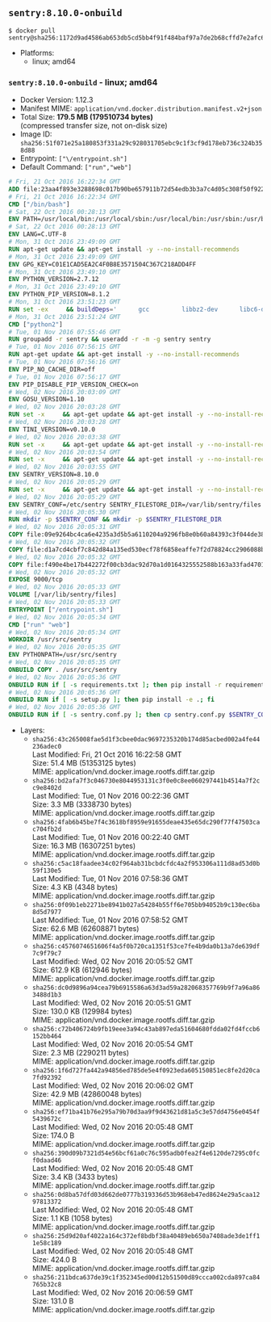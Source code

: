 ## `sentry:8.10.0-onbuild`

```console
$ docker pull sentry@sha256:1172d9ad4586ab653db5cd5bb4f91f484baf97a7de2b68cffd7e2afc628454df
```

-	Platforms:
	-	linux; amd64

### `sentry:8.10.0-onbuild` - linux; amd64

-	Docker Version: 1.12.3
-	Manifest MIME: `application/vnd.docker.distribution.manifest.v2+json`
-	Total Size: **179.5 MB (179510734 bytes)**  
	(compressed transfer size, not on-disk size)
-	Image ID: `sha256:51f071e25a180853f331a29c928031705ebc9c1f3cf9d178eb736c324b358d88`
-	Entrypoint: `["\/entrypoint.sh"]`
-	Default Command: `["run","web"]`

```dockerfile
# Fri, 21 Oct 2016 16:22:34 GMT
ADD file:23aa4f893e3288698c017b90be657911b72d54edb3b3a7c4d05c308f50f9228f in / 
# Fri, 21 Oct 2016 16:22:34 GMT
CMD ["/bin/bash"]
# Sat, 22 Oct 2016 00:28:13 GMT
ENV PATH=/usr/local/bin:/usr/local/sbin:/usr/local/bin:/usr/sbin:/usr/bin:/sbin:/bin
# Sat, 22 Oct 2016 00:28:13 GMT
ENV LANG=C.UTF-8
# Mon, 31 Oct 2016 23:49:09 GMT
RUN apt-get update && apt-get install -y --no-install-recommends 		ca-certificates 		libgdbm3 		libsqlite3-0 		libssl1.0.0 	&& rm -rf /var/lib/apt/lists/*
# Mon, 31 Oct 2016 23:49:09 GMT
ENV GPG_KEY=C01E1CAD5EA2C4F0B8E3571504C367C218ADD4FF
# Mon, 31 Oct 2016 23:49:10 GMT
ENV PYTHON_VERSION=2.7.12
# Mon, 31 Oct 2016 23:49:10 GMT
ENV PYTHON_PIP_VERSION=8.1.2
# Mon, 31 Oct 2016 23:51:23 GMT
RUN set -ex 	&& buildDeps=' 		gcc 		libbz2-dev 		libc6-dev 		libdb-dev 		libgdbm-dev 		libncurses-dev 		libreadline-dev 		libsqlite3-dev 		libssl-dev 		make 		tcl-dev 		tk-dev 		wget 		xz-utils 		zlib1g-dev 	' 	&& apt-get update && apt-get install -y $buildDeps --no-install-recommends && rm -rf /var/lib/apt/lists/* 		&& wget -O python.tar.xz "https://www.python.org/ftp/python/${PYTHON_VERSION%%[a-z]*}/Python-$PYTHON_VERSION.tar.xz" 	&& wget -O python.tar.xz.asc "https://www.python.org/ftp/python/${PYTHON_VERSION%%[a-z]*}/Python-$PYTHON_VERSION.tar.xz.asc" 	&& export GNUPGHOME="$(mktemp -d)" 	&& gpg --keyserver ha.pool.sks-keyservers.net --recv-keys "$GPG_KEY" 	&& gpg --batch --verify python.tar.xz.asc python.tar.xz 	&& rm -r "$GNUPGHOME" python.tar.xz.asc 	&& mkdir -p /usr/src/python 	&& tar -xJC /usr/src/python --strip-components=1 -f python.tar.xz 	&& rm python.tar.xz 		&& cd /usr/src/python 	&& ./configure 		--enable-shared 		--enable-unicode=ucs4 	&& make -j$(nproc) 	&& make install 	&& ldconfig 			&& wget -O /tmp/get-pip.py 'https://bootstrap.pypa.io/get-pip.py' 		&& python2 /tmp/get-pip.py "pip==$PYTHON_PIP_VERSION" 		&& rm /tmp/get-pip.py 	&& pip install --no-cache-dir --upgrade --force-reinstall "pip==$PYTHON_PIP_VERSION" 	&& [ "$(pip list |tac|tac| awk -F '[ ()]+' '$1 == "pip" { print $2; exit }')" = "$PYTHON_PIP_VERSION" ] 		&& find /usr/local -depth 		\( 			\( -type d -a -name test -o -name tests \) 			-o 			\( -type f -a -name '*.pyc' -o -name '*.pyo' \) 		\) -exec rm -rf '{}' + 	&& apt-get purge -y --auto-remove $buildDeps 	&& rm -rf /usr/src/python ~/.cache
# Mon, 31 Oct 2016 23:51:24 GMT
CMD ["python2"]
# Tue, 01 Nov 2016 07:55:46 GMT
RUN groupadd -r sentry && useradd -r -m -g sentry sentry
# Tue, 01 Nov 2016 07:56:15 GMT
RUN apt-get update && apt-get install -y --no-install-recommends         gcc         git         libffi-dev         libjpeg-dev         libpq-dev         libxml2-dev         libxslt-dev         libyaml-dev     && rm -rf /var/lib/apt/lists/*
# Tue, 01 Nov 2016 07:56:16 GMT
ENV PIP_NO_CACHE_DIR=off
# Tue, 01 Nov 2016 07:56:17 GMT
ENV PIP_DISABLE_PIP_VERSION_CHECK=on
# Wed, 02 Nov 2016 20:03:09 GMT
ENV GOSU_VERSION=1.10
# Wed, 02 Nov 2016 20:03:28 GMT
RUN set -x     && apt-get update && apt-get install -y --no-install-recommends wget && rm -rf /var/lib/apt/lists/*     && wget -O /usr/local/bin/gosu "https://github.com/tianon/gosu/releases/download/$GOSU_VERSION/gosu-$(dpkg --print-architecture)"     && wget -O /usr/local/bin/gosu.asc "https://github.com/tianon/gosu/releases/download/$GOSU_VERSION/gosu-$(dpkg --print-architecture).asc"     && export GNUPGHOME="$(mktemp -d)"     && gpg --keyserver ha.pool.sks-keyservers.net --recv-keys B42F6819007F00F88E364FD4036A9C25BF357DD4     && gpg --batch --verify /usr/local/bin/gosu.asc /usr/local/bin/gosu     && rm -r "$GNUPGHOME" /usr/local/bin/gosu.asc     && chmod +x /usr/local/bin/gosu     && gosu nobody true     && apt-get purge -y --auto-remove wget
# Wed, 02 Nov 2016 20:03:28 GMT
ENV TINI_VERSION=v0.10.0
# Wed, 02 Nov 2016 20:03:38 GMT
RUN set -x     && apt-get update && apt-get install -y --no-install-recommends wget && rm -rf /var/lib/apt/lists/*     && wget -O /usr/local/bin/tini "https://github.com/krallin/tini/releases/download/$TINI_VERSION/tini"     && wget -O /usr/local/bin/tini.asc "https://github.com/krallin/tini/releases/download/$TINI_VERSION/tini.asc"     && export GNUPGHOME="$(mktemp -d)"     && gpg --keyserver ha.pool.sks-keyservers.net --recv-keys 6380DC428747F6C393FEACA59A84159D7001A4E5     && gpg --batch --verify /usr/local/bin/tini.asc /usr/local/bin/tini     && rm -r "$GNUPGHOME" /usr/local/bin/tini.asc     && chmod +x /usr/local/bin/tini     && tini -h     && apt-get purge -y --auto-remove wget
# Wed, 02 Nov 2016 20:03:54 GMT
RUN set -x     && apt-get update && apt-get install -y --no-install-recommends make && rm -rf /var/lib/apt/lists/*     && pip install librabbitmq==1.6.1     && python -c 'import librabbitmq'     && apt-get purge -y --auto-remove make
# Wed, 02 Nov 2016 20:03:55 GMT
ENV SENTRY_VERSION=8.10.0
# Wed, 02 Nov 2016 20:05:29 GMT
RUN set -x     && apt-get update && apt-get install -y --no-install-recommends wget && rm -rf /var/lib/apt/lists/*     && mkdir -p /usr/src/sentry     && wget -O /usr/src/sentry/sentry-${SENTRY_VERSION}-py27-none-any.whl "https://github.com/getsentry/sentry/releases/download/${SENTRY_VERSION}/sentry-${SENTRY_VERSION}-py27-none-any.whl"     && wget -O /usr/src/sentry/sentry-${SENTRY_VERSION}-py27-none-any.whl.asc "https://github.com/getsentry/sentry/releases/download/${SENTRY_VERSION}/sentry-${SENTRY_VERSION}-py27-none-any.whl.asc"     && wget -O /usr/src/sentry/sentry_plugins-${SENTRY_VERSION}-py2.py3-none-any.whl "https://github.com/getsentry/sentry/releases/download/${SENTRY_VERSION}/sentry_plugins-${SENTRY_VERSION}-py2.py3-none-any.whl"     && wget -O /usr/src/sentry/sentry_plugins-${SENTRY_VERSION}-py2.py3-none-any.whl.asc "https://github.com/getsentry/sentry/releases/download/${SENTRY_VERSION}/sentry_plugins-${SENTRY_VERSION}-py2.py3-none-any.whl.asc"     && export GNUPGHOME="$(mktemp -d)"     && gpg --keyserver ha.pool.sks-keyservers.net --recv-keys D8749766A66DD714236A932C3B2D400CE5BBCA60     && gpg --batch --verify /usr/src/sentry/sentry-${SENTRY_VERSION}-py27-none-any.whl.asc /usr/src/sentry/sentry-${SENTRY_VERSION}-py27-none-any.whl     && gpg --batch --verify /usr/src/sentry/sentry_plugins-${SENTRY_VERSION}-py2.py3-none-any.whl.asc /usr/src/sentry/sentry_plugins-${SENTRY_VERSION}-py2.py3-none-any.whl     && pip install         /usr/src/sentry/sentry-${SENTRY_VERSION}-py27-none-any.whl         /usr/src/sentry/sentry_plugins-${SENTRY_VERSION}-py2.py3-none-any.whl     && sentry --help     && sentry plugins list     && rm -r "$GNUPGHOME" /usr/src/sentry     && apt-get purge -y --auto-remove wget
# Wed, 02 Nov 2016 20:05:29 GMT
ENV SENTRY_CONF=/etc/sentry SENTRY_FILESTORE_DIR=/var/lib/sentry/files
# Wed, 02 Nov 2016 20:05:30 GMT
RUN mkdir -p $SENTRY_CONF && mkdir -p $SENTRY_FILESTORE_DIR
# Wed, 02 Nov 2016 20:05:31 GMT
COPY file:09e9264bc4ca6e4235a3d5b5a6110204a9296fb8e0b60a84393c3f044de3863f in /etc/sentry/ 
# Wed, 02 Nov 2016 20:05:32 GMT
COPY file:d1a7cd4cbf7c842d84a135ed530ecf78f6858eaffe7f2d78824cc2906088bdd1 in /etc/sentry/ 
# Wed, 02 Nov 2016 20:05:32 GMT
COPY file:f490e4be17b442272f00cb3dac92d70a1d0164325552588b163a33fad4701f18 in /entrypoint.sh 
# Wed, 02 Nov 2016 20:05:32 GMT
EXPOSE 9000/tcp
# Wed, 02 Nov 2016 20:05:33 GMT
VOLUME [/var/lib/sentry/files]
# Wed, 02 Nov 2016 20:05:33 GMT
ENTRYPOINT ["/entrypoint.sh"]
# Wed, 02 Nov 2016 20:05:34 GMT
CMD ["run" "web"]
# Wed, 02 Nov 2016 20:05:34 GMT
WORKDIR /usr/src/sentry
# Wed, 02 Nov 2016 20:05:35 GMT
ENV PYTHONPATH=/usr/src/sentry
# Wed, 02 Nov 2016 20:05:35 GMT
ONBUILD COPY . /usr/src/sentry
# Wed, 02 Nov 2016 20:05:36 GMT
ONBUILD RUN if [ -s requirements.txt ]; then pip install -r requirements.txt; fi
# Wed, 02 Nov 2016 20:05:36 GMT
ONBUILD RUN if [ -s setup.py ]; then pip install -e .; fi
# Wed, 02 Nov 2016 20:05:36 GMT
ONBUILD RUN if [ -s sentry.conf.py ]; then cp sentry.conf.py $SENTRY_CONF/; fi 	&& if [ -s config.yml ]; then cp config.yml $SENTRY_CONF/; fi
```

-	Layers:
	-	`sha256:43c265008fae5d1f3cbee0dac9697235320b174d85acbed002a4fe44236adec0`  
		Last Modified: Fri, 21 Oct 2016 16:22:58 GMT  
		Size: 51.4 MB (51353125 bytes)  
		MIME: application/vnd.docker.image.rootfs.diff.tar.gzip
	-	`sha256:bd2afa7f3c046730e8044953131c3f0e0c8ee060297441b4514a7f2cc9e8402d`  
		Last Modified: Tue, 01 Nov 2016 00:22:36 GMT  
		Size: 3.3 MB (3338730 bytes)  
		MIME: application/vnd.docker.image.rootfs.diff.tar.gzip
	-	`sha256:4fab6b45be7f4c3618bf8959e91655deae435e65dc290f77f47503cac704fb2d`  
		Last Modified: Tue, 01 Nov 2016 00:22:40 GMT  
		Size: 16.3 MB (16307251 bytes)  
		MIME: application/vnd.docker.image.rootfs.diff.tar.gzip
	-	`sha256:c5ac18faadee34c02f964ab31bcbdcfdc4a2f953306a111d8ad53d0b59f130e5`  
		Last Modified: Tue, 01 Nov 2016 07:58:36 GMT  
		Size: 4.3 KB (4348 bytes)  
		MIME: application/vnd.docker.image.rootfs.diff.tar.gzip
	-	`sha256:0f09b1eb2271be8941b027a54284b55ff6e705bb94052b9c130ec6ba8d5d7977`  
		Last Modified: Tue, 01 Nov 2016 07:58:52 GMT  
		Size: 62.6 MB (62608871 bytes)  
		MIME: application/vnd.docker.image.rootfs.diff.tar.gzip
	-	`sha256:c4576074651606f4a5f0b720ca1351f53ce7fe4b9da0b13a7de639df7c9f79c7`  
		Last Modified: Wed, 02 Nov 2016 20:05:52 GMT  
		Size: 612.9 KB (612946 bytes)  
		MIME: application/vnd.docker.image.rootfs.diff.tar.gzip
	-	`sha256:dc0d9896a94cea79b6915586a63d3ad59a282068357769b9f7a96a863488d1b3`  
		Last Modified: Wed, 02 Nov 2016 20:05:51 GMT  
		Size: 130.0 KB (129984 bytes)  
		MIME: application/vnd.docker.image.rootfs.diff.tar.gzip
	-	`sha256:c72b406724b9fb19eee3a94c43ab897eda51604680fdda02fd4fccb6152bb464`  
		Last Modified: Wed, 02 Nov 2016 20:05:54 GMT  
		Size: 2.3 MB (2290211 bytes)  
		MIME: application/vnd.docker.image.rootfs.diff.tar.gzip
	-	`sha256:1f6d727fa442a94856ed785de5e4f0923eda605150851ec8fe2d20ca7fd92392`  
		Last Modified: Wed, 02 Nov 2016 20:06:02 GMT  
		Size: 42.9 MB (42860048 bytes)  
		MIME: application/vnd.docker.image.rootfs.diff.tar.gzip
	-	`sha256:ef71ba41b76e295a79b70d3aa9f9d43621d81a5c3e57dd4756e0454f5439672c`  
		Last Modified: Wed, 02 Nov 2016 20:05:48 GMT  
		Size: 174.0 B  
		MIME: application/vnd.docker.image.rootfs.diff.tar.gzip
	-	`sha256:390d09b7321d54e56bcf61a0c76c595adb0fea2f4e6120de7295c0fcf0daad46`  
		Last Modified: Wed, 02 Nov 2016 20:05:48 GMT  
		Size: 3.4 KB (3433 bytes)  
		MIME: application/vnd.docker.image.rootfs.diff.tar.gzip
	-	`sha256:0d8ba57dfd03d662de0777b319336d53b968eb47ed8624e29a5caa1297813372`  
		Last Modified: Wed, 02 Nov 2016 20:05:48 GMT  
		Size: 1.1 KB (1058 bytes)  
		MIME: application/vnd.docker.image.rootfs.diff.tar.gzip
	-	`sha256:25d9d20af4022a164c372ef8bdbf38a40489eb650a7408ade3de1ff11e58c189`  
		Last Modified: Wed, 02 Nov 2016 20:05:48 GMT  
		Size: 424.0 B  
		MIME: application/vnd.docker.image.rootfs.diff.tar.gzip
	-	`sha256:211bdca637de39c1f352345ed00d12b51500d89ccca002cda897ca84765b32c8`  
		Last Modified: Wed, 02 Nov 2016 20:06:59 GMT  
		Size: 131.0 B  
		MIME: application/vnd.docker.image.rootfs.diff.tar.gzip
